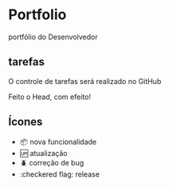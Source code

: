 # Portfolio

portfólio do Desenvolvedor

## tarefas

O controle de tarefas será realizado no GitHub

Feito o Head, com efeito!

## Ícones

- :package: nova funcionalidade
- :up: atualização
- :beetle: correção de bug
- :checkered flag: release
 
